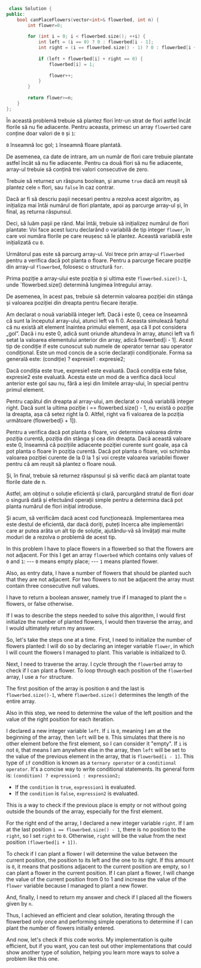 ```cpp
 class Solution {
public:
    bool canPlaceFlowers(vector<int>& flowerbed, int n) {
        int flower=0;
        
        for (int i = 0; i < flowerbed.size(); ++i) {
            int left = (i == 0) ? 0 : flowerbed[i - 1];
            int right = (i == flowerbed.size() - 1) ? 0 : flowerbed[i + 1];
            
            if (left + flowerbed[i] + right == 0) {
                flowerbed[i] = 1;
                
                flower++;
            }
        }
        
        return flower>=n;
    }
};

```
În această problemă trebuie să plantez flori într-un strat de flori astfel încât florile să nu fie adiacente.
Pentru aceasta, primesc un array `flowerbed` care conține doar valori de `0` și `1`:

`0` înseamnă loc gol;
`1` înseamnă floare plantată.

De asemenea, ca date de intrare, am un număr de flori care trebuie plantate astfel încât să nu fie adiacente.
Pentru ca două flori să nu fie adiacente, array-ul trebuie să conțină trei valori consecutive de zero.

Trebuie să returnez un răspuns boolean, și anume `true` dacă am reușit să plantez cele `n` flori, sau `false` în caz contrar.

Dacă ar fi să descriu pașii necesari pentru a rezolva acest algoritm, aș inițializa mai întâi numărul de flori plantate, apoi aș parcurge array-ul și, în final, aș returna răspunsul.

Deci, să luăm pașii pe rând.
Mai întâi, trebuie să inițializez numărul de flori plantate:
Voi face acest lucru declarând o variabilă de tip integer `flower`, în care voi număra florile pe care reușesc să le plantez. Această variabilă este inițializată cu `0`.

Următorul pas este să parcurg array-ul. Voi trece prin array-ul `flowerbed` pentru a verifica dacă pot planta o floare.
Pentru a parcurge fiecare poziție din array-ul `flowerbed`, folosesc o structură `for`.

Prima poziție a array-ului este poziția `0` și ultima este `flowerbed.size()-1`, unde `flowerbed.size() determină lungimea întregului array.

De asemenea, în acest pas, trebuie să determin valoarea poziției din stânga și valoarea poziției din dreapta pentru fiecare iterație.

Am declarat o nouă variabilă integer left.
Dacă i este 0, ceea ce înseamnă că sunt la începutul array-ului, atunci left va fi 0. Aceasta simulează faptul că nu există alt element înaintea primului element, așa că îl pot considera „gol”.
Dacă i nu este 0, adică sunt oriunde altundeva în array, atunci left va fi setat la valoarea elementului anterior din array, adică flowerbed[i - 1].
Acest tip de condiție if este cunoscut sub numele de operator ternar sau operator condițional. Este un mod concis de a scrie declarații condiționale. Forma sa generală este:
(condiție) ? expresie1 : expresie2;

Dacă condiția este true, expresie1 este evaluată.
Dacă condiția este false, expresie2 este evaluată.
Acesta este un mod de a verifica dacă locul anterior este gol sau nu, fără a ieși din limitele array-ului, în special pentru primul element.

Pentru capătul din dreapta al array-ului, am declarat o nouă variabilă integer right.
Dacă sunt la ultima poziție i == flowerbed.size() - 1, nu există o poziție la dreapta, așa că setez right la 0.
Altfel, right va fi valoarea de la poziția următoare (flowerbed[i + 1]).

Pentru a verifica dacă pot planta o floare, voi determina valoarea dintre poziția curentă, poziția din stânga și
cea din dreapta. Dacă această valoare este 0, înseamnă că pozițiile adiacente poziției curente sunt goale, așa că pot planta o floare în poziția curentă.
Dacă pot planta o floare, voi schimba valoarea poziției curente de la 0 la 1 și voi crește valoarea variabilei flower pentru că am reușit să plantez o floare nouă.

Și, în final, trebuie să returnez răspunsul și să verific dacă am plantat toate florile date de n.

Astfel, am obținut o soluție eficientă și clară, parcurgând stratul de flori doar o singură dată și efectuând operații simple pentru a determina dacă pot planta numărul de flori inițial introduse.

Și acum, să verificăm dacă acest cod funcționează. Implementarea mea este destul de eficientă, dar dacă doriți, puteți încerca alte implementări care ar putea arăta un alt tip de soluție, ajutându-vă să învățați mai multe moduri de a rezolva o problemă de acest tip.


In this problem I have to place flowers in a flowerbed so that the flowers are not adjacent.
For this I get an array `flowerbed` which contains only values of `0` and `1`:
--- `0` means empty place;
--- `1` means planted flower.

Also, as entry data, I have a number of flowers that should be planted such that they are not adjacent.
For two flowers to not be adjacent the array must contain three consecutive null values.

I have to return a boolean answer, namely true if I managed to plant the `n` flowers, or false otherwise.

If I was to describe the steps needed to solve this algorithm, I would first initialize the number of planted flowers, I would then traverse the array, and I would ultimately return my answer.

So, let's take the steps one at a time.
First, I need to initialize the number of flowers planted:
I will do so by declaring an integer variable `flower`, in which I will count the flowers I managed to plant. This variable is initialized to 0.

Next, I need to traverse the array. I cycle through the `flowerbed` array to check if I can plant a flower.
To loop through each position of the `flowerbed` array, I use a `for` structure.

The first position of the array is position `0` and the last is `flowerbed.size()-1`, where `flowerbed.size()` determines the length of the entire array.

Also in this step, we need to determine the value of the left position and the value of the right position for each iteration.

I declared a new integer variable `left`.
If `i` is `0`, meaning I am at the beginning of the array, then `left` will be `0`. This simulates that there is no other element before the first element, so I can consider it "empty".
If `i` is not `0`, that means I am anywhere else in the array, then `left` will be set to the value of the previous element in the array, that is `flowerbed[i - 1]`.
This type of `if` condition is known as a `ternary operator` or a `conditional operator`. It's a concise way to write conditional statements. Its general form is:
`(condition) ? expression1 : expression2;`

- If the `condition` is `true`, `expression1` is evaluated.
- If the `condition` is `false`, `expression2` is evaluated.

This is a way to check if the previous place is empty or not without going outside the bounds of the array, especially for the first element.

For the right end of the array, I declared a new integer variable `right`.
If I am at the last position `i == flowerbed.size() - 1`, there is no position to the `right`, so I set `right` to `0`. 
Otherwise, `right` will be the value from the next position `(flowerbed[i + 1])`.

To check if I can plant a flower I will determine the value between the current position, the position to its left and 
the one to its right. If this amount is `0`, it means that positions adjacent to the current position are empty, so I can plant a flower in the current position.
If I can plant a flower, I will change the value of the current position from 0 to 1 and increase the value of the `flower` variable because I managed to plant a new flower.

And, finally, I need to return my answer and check if I placed all the flowers given by `n`.

Thus, I achieved an efficient and clear solution, iterating through the flowerbed only once and performing simple 
operations to determine if I can plant the number of flowers initially entered.

And now, let's check if this code works. My implementation is quite efficient, but if you want, you can test out other implementations that could show another type of solution, helping you learn more ways to solve a problem like this one.